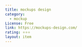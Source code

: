 ```yaml
---
title: mockups design
category:
  - mockup
License: Free
link: https://mockups-design.com/
rating: ⭐⭐⭐
layout: item
---
```

